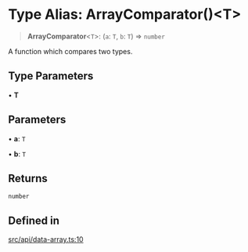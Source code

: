 # Type Alias: ArrayComparator()\<T\>

> **ArrayComparator**\<`T`\>: (`a`: `T`, `b`: `T`) => `number`

A function which compares two types.

## Type Parameters

• **T**

## Parameters

• **a**: `T`

• **b**: `T`

## Returns

`number`

## Defined in

[src/api/data-array.ts:10](https://github.com/blacksmithgu/datacore/blob/7b0c019def7e079c43dc5dbea32d9f610e95285b/src/api/data-array.ts#L10)

